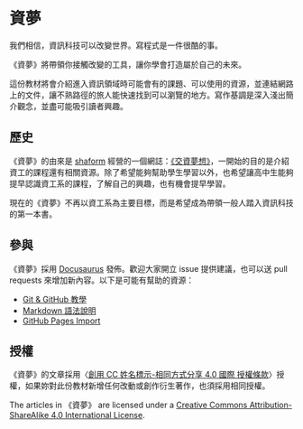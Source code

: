 # 資夢

我們相信，資訊科技可以改變世界。寫程式是一件很酷的事。

《資夢》將帶領你接觸改變的工具，讓你學會打造屬於自己的未來。

這份教材將會介紹進入資訊領域時可能會有的課題、可以使用的資源，並連結網路上的文件，讓不熟路徑的旅人能快速找到可以瀏覽的地方。寫作基調是深入淺出簡介觀念，並盡可能吸引讀者興趣。


## 歷史

《資夢》的由來是 [shaform](https://github.com/shaform) 經營的一個網誌：[《交資夢想》](http://nctucs.wordpress.com)，一開始的目的是介紹資工的課程還有相關資源。除了希望能夠幫助學生學習以外，也希望讓高中生能夠提早認識資工系的課程，了解自己的興趣，也有機會提早學習。


現在的《資夢》不再以資工系為主要目標，而是希望成為帶領一般人踏入資訊科技的第一本書。

## 參與

《資夢》採用 [Docusaurus](https://docusaurus.io/) 發佈。歡迎大家開立 issue 提供建議，也可以送 pull requests 來增加新內容。以下是可能有幫助的資源：

*   [Git & GitHub 教學](http://ncu-csie-snmg.github.io/2013-NCU-CSIE-Website-Design-Competition/git.html)
*   [Markdown 語法說明](http://markdown.tw)
*   [GitHub Pages Import](https://github.com/davisp/ghp-import)


## 授權

《資夢》的文章採用〈[創用 CC 姓名標示-相同方式分享 4.0 國際 授權條款](http://creativecommons.org/licenses/by-sa/4.0/deed.zh_TW)〉授權，如果妳對此份教材新增任何改動或創作衍生著作，也須採用相同授權。

The articles in 《資夢》 are licensed under a [Creative Commons Attribution-ShareAlike 4.0 International License](http://creativecommons.org/licenses/by-sa/4.0/).
